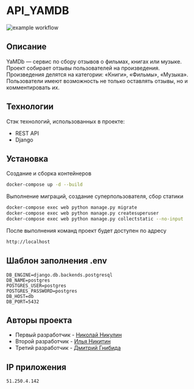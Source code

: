 # API_YAMDB
![example workflow](https://github.com/y0urchaper0ne/yamdb_final/actions/workflows/yamdb_workflow.yml/badge.svg)

## Описание

YaMDb — сервис по сбору отзывов о фильмах, книгах или музыке. Проект собирает отзывы пользователей на произведения. Произведения делятся на категории: «Книги», «Фильмы», «Музыка». Пользователи имеют возможность не только оставлять отзывы, но и комментировать их.

## Технологии

Стэк технологий, использованных в проекте:

- REST API
- Django

## Установка

Создание и сборка контейнеров
```sh
docker-compose up -d --build
```
Выполнение миграций, создание суперпользователя, сбор статики
```sh
docker-compose exec web python manage.py migrate
docker-compose exec web python manage.py createsuperuser
docker-compose exec web python manage.py collectstatic --no-input
```

После выполнения команд проект будет доступен по адресу
```sh
http://localhost
```

## Шаблон заполнения .env

```
DB_ENGINE=django.db.backends.postgresql
DB_NAME=postgres
POSTGRES_USER=postgres
POSTGRES_PASSWORD=postgres
DB_HOST=db
DB_PORT=5432
```

## Авторы проекта
- Первый разработчик - [Николай Никулин](https://github.com/Troynik27)
- Второй разработчик - [Илья Никитин](https://github.com/y0urchaper0ne)
- Третий разработчик - [Дмитрий Гнибида](https://github.com/Dmitriy153)

## IP приложения
```
51.250.4.142
```

